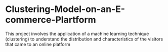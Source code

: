 # Clustering-Model-on-an-E-commerce-Plartform
This project involves the application of a machine learning technique (clustering) to understand the distribution and characteristics of the visitors that came to an online platform
